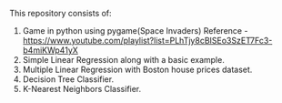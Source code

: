This repository consists of:
1. Game in python using pygame(Space Invaders)
Reference - https://www.youtube.com/playlist?list=PLhTjy8cBISEo3SzET7Fc3-b4miKWp41yX
2. Simple Linear Regression along with a basic example.
3. Multiple Linear Regression with Boston house prices dataset.
4. Decision Tree Classifier.
5. K-Nearest Neighbors Classifier.
